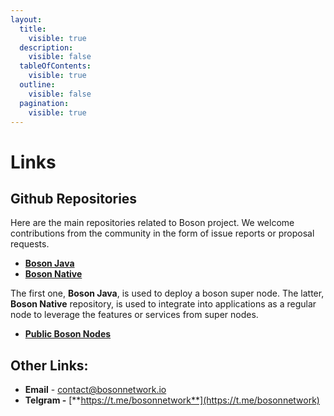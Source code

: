 ```yaml
---
layout:
  title:
    visible: true
  description:
    visible: false
  tableOfContents:
    visible: true
  outline:
    visible: false
  pagination:
    visible: true
---
```


# Links

## Github Repositories

Here are the main repositories related to Boson project. We welcome contributions from the community in the form of issue reports or proposal requests.

* [**Boson Java**](https://github.com/bosonnetwork/Boson.Java)
* [**Boson Native**](https://github.com/bosonnetwork/Boson.Native)

The first one, **Boson Java**, is used to deploy a boson super node. The latter, **Boson Native** repository, is used to integrate into applications as a regular node to leverage the features or services from super nodes.

* [**Public Boson Nodes**](https://github.com/bosonnetwork/public-boson-nodes/blob/master/public-super-nodes.json)

## Other Links:

* **Email** - [contact@bosonnetwork.io](links.md#email)
* **Telgram -** [**https://t.me/bosonnetwork**](https://t.me/bosonnetwork)
